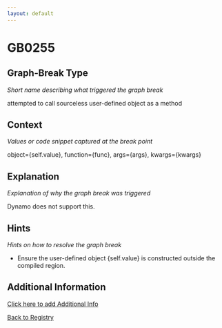 ```yaml
---
layout: default
---
```

# GB0255

## Graph-Break Type
*Short name describing what triggered the graph break*

attempted to call sourceless user-defined object as a method

## Context
*Values or code snippet captured at the break point*

object={self.value}, function={func}, args={args}, kwargs={kwargs}

## Explanation
*Explanation of why the graph break was triggered*

Dynamo does not support this.

## Hints
*Hints on how to resolve the graph break*

- Ensure the user-defined object {self.value} is constructed outside the compiled region.


## Additional Information

<!-- ADDITIONAL INFORMATION START - Add custom information below this line -->

<!-- ADDITIONAL INFORMATION END -->


[Click here to add Additional Info](https://github.com/pytorch-labs/compile-graph-break-site/edit/main/docs/gb/gb0255.md)

[Back to Registry](../index.html)
